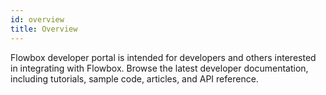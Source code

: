 ```yaml
---
id: overview
title: Overview
---
```


Flowbox developer portal is intended for developers and others interested in integrating with Flowbox. Browse the latest developer documentation, including tutorials, sample code, articles, and API reference.
